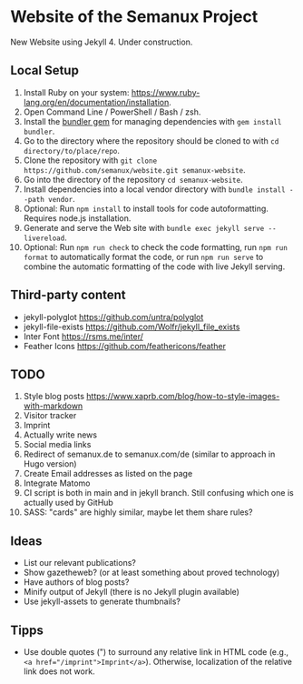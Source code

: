 # Website of the Semanux Project

New Website using Jekyll 4. Under construction.

## Local Setup

1. Install Ruby on your system: <https://www.ruby-lang.org/en/documentation/installation>.
1. Open Command Line / PowerShell / Bash / zsh.
1. Install the [bundler gem](https://bundler.io) for managing dependencies with `gem install bundler`.
1. Go to the directory where the repository should be cloned to with `cd directory/to/place/repo`.
1. Clone the repository with `git clone https://github.com/semanux/website.git semanux-website`.
1. Go into the directory of the repository `cd semanux-website`.
1. Install dependencies into a local vendor directory with `bundle install --path vendor`.
1. Optional: Run `npm install` to install tools for code autoformatting. Requires node.js installation.
1. Generate and serve the Web site with `bundle exec jekyll serve --livereload`.
1. Optional: Run `npm run check` to check the code formatting, run `npm run format` to automatically format the code, or run `npm run serve` to combine the automatic formatting of the code with live Jekyll serving.

## Third-party content
- jekyll-polyglot <https://github.com/untra/polyglot>
- jekyll-file-exists <https://github.com/Wolfr/jekyll_file_exists>
- Inter Font <https://rsms.me/inter/>
- Feather Icons <https://github.com/feathericons/feather>

## TODO
1. Style blog posts <https://www.xaprb.com/blog/how-to-style-images-with-markdown>
1. Visitor tracker
1. Imprint
1. Actually write news
1. Social media links
1. Redirect of semanux.de to semanux.com/de (similar to approach in Hugo version)
1. Create Email addresses as listed on the page
1. Integrate Matomo
1. CI script is both in main and in jekyll branch. Still confusing which one is actually used by GitHub
1. SASS: "cards" are highly similar, maybe let them share rules?

## Ideas
- List our relevant publications?
- Show gazetheweb? (or at least something about proved technology)
- Have authors of blog posts?
- Minify output of Jekyll (there is no Jekyll plugin available)
- Use jekyll-assets to generate thumbnails?

## Tipps
- Use double quotes (") to surround any relative link in HTML code (e.g., `<a href="/imprint">Imprint</a>`). Otherwise, localization of the relative link does not work.
